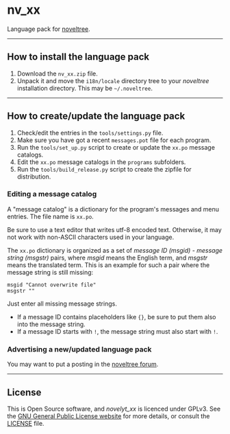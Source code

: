 # nv_xx

Language pack for [noveltree](https://peter88213.github.io/noveltree/).

---

## How to install the language pack

1. Download the `nv_xx.zip` file.
2. Unpack it and move the `i18n/locale` directory tree to your *noveltree* installation directory. This may be `~/.noveltree`. 

---

## How to create/update the language pack

1. Check/edit the entries in the `tools/settings.py` file.
1. Make sure you have got a recent `messages.pot` file for each program.
2. Run the `tools/set_up.py` script to create or update the `xx.po` message catalogs.
3. Edit the `xx.po` message catalogs in the `programs` subfolders.
4. Run the `tools/build_release.py` script to create the zipfile for distribution.


### Editing a message catalog

A "message catalog" is a dictionary for the program's messages and menu entries. The file name is `xx.po`.

Be sure to use a text editor that writes utf-8 encoded text. Otherwise, it may not work with non-ASCII characters used in your language.

The  `xx.po` dictionary is organized as a set of *message ID (msgid)* - *message string (msgstr)* pairs, where *msgid* means the English term, and *msgstr* means the translated term. This is an example for such a pair where the message string is still missing:

```
msgid "Cannot overwrite file"
msgstr ""
```

Just enter all missing message strings. 
- If a message ID contains placeholders like `{}`, be sure to put them also into the message string.  
- If a message ID starts with `!`, the message string must also start with `!`. 


### Advertising a new/updated language pack

You may want to put a posting in the [noveltree forum](https://github.com/peter88213/noveltree/discussions).

---

## License

This is Open Source software, and *novelyt_xx* is licenced under GPLv3. See the
[GNU General Public License website](https://www.gnu.org/licenses/gpl-3.0.en.html) for more
details, or consult the [LICENSE](https://github.com/peter88213/nv_progress/blob/main/LICENSE) file.

